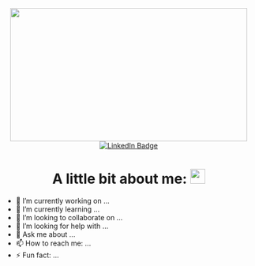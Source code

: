 <div id="header" align="center">
  <img src="https://media.giphy.com/media/RbDKaczqWovIugyJmW/giphy.gif" width="480" height="270"/>
</div>
<div id="badges" align="center">
  <a href="your-linkedin-URL">
    <img src="https://img.shields.io/badge/LinkedIn-blue?style=for-the-badge&logo=linkedin&logoColor=white" alt="LinkedIn Badge"/>
  </a>
</div>
<div id="counter" align="center">
  <img src="https://komarev.com/ghpvc/?username=JPDucky&style=flat-square&color=blue" alt=""/>
  <h1>
    A little bit about me:
    <img src="https://media.giphy.com/media/hvRJCLFzcasrR4ia7z/giphy.gif" width="30px"/>
  </h1>
</div>

- 🔭 I’m currently working on ...
- 🌱 I’m currently learning ...
- 👯 I’m looking to collaborate on ...
- 🤔 I’m looking for help with ...
- 💬 Ask me about ...
- 📫 How to reach me: ...
- ⚡ Fun fact: ...
